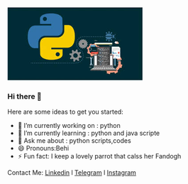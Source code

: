 ![logo](https://github.com/behnazmohammadi77/behnazmohammadi77/blob/main/assets/download.jpg)
### Hi there 👋

<!--
**behnazmohammadi77/behnazmohammadi77** is a ✨ _special_ ✨ repository because its `README.md` (this file) appears on your GitHub profile. -->

Here are some ideas to get you started:

- 🔭 I’m currently working on : python
- 🌱 I’m currently learning : python and java scripte
- 💬 Ask me about : python scripts,codes
- 😄 Pronouns:Behi
- ⚡ Fun fact: I keep a lovely parrot that calss her Fandogh

Contact Me:
[Linkedin](https://www.linkedin.com/in/behnaz-mohammadi-3790511bb/)  l  [Telegram](t.me/shadi_moshirieh) l  [Instagram](https://instagram.com/behnaz_._mohammadi)
